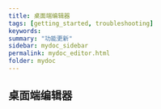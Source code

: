 ```yaml
---
title: 桌面端编辑器
tags: [getting_started, troubleshooting]
keywords:
summary: "功能更新"
sidebar: mydoc_sidebar
permalink: mydoc_editor.html
folder: mydoc
---
```


## 桌面端编辑器

&ensp;&ensp;&ensp;&ensp;